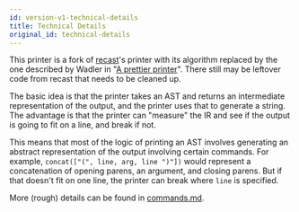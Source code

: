 ```yaml
---
id: version-v1-technical-details
title: Technical Details
original_id: technical-details
---
```


This printer is a fork of [recast](https://github.com/benjamn/recast)'s printer with its algorithm replaced by the one described by Wadler in "[A prettier printer](http://homepages.inf.ed.ac.uk/wadler/papers/prettier/prettier.pdf)". There still may be leftover code from recast that needs to be cleaned up.

The basic idea is that the printer takes an AST and returns an intermediate representation of the output, and the printer uses that to generate a string. The advantage is that the printer can "measure" the IR and see if the output is going to fit on a line, and break if not.

This means that most of the logic of printing an AST involves generating an abstract representation of the output involving certain commands. For example, `concat(["(", line, arg, line ")"])` would represent a concatenation of opening parens, an argument, and closing parens. But if that doesn't fit on one line, the printer can break where `line` is specified.

More (rough) details can be found in [commands.md](https://github.com/prettier/prettier/blob/master/commands.md).
